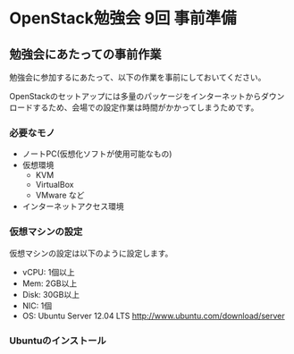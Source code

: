 # OpenStack勉強会 9回 事前準備

## 勉強会にあたっての事前作業

勉強会に参加するにあたって、以下の作業を事前にしておいてください。

OpenStackのセットアップには多量のパッケージをインターネットからダウンロードするため、会場での設定作業は時間がかかってしまうためです。

### 必要なモノ

* ノートPC(仮想化ソフトが使用可能なもの)
* 仮想環境
    * KVM
    * VirtualBox
    * VMware など
* インターネットアクセス環境

### 仮想マシンの設定

仮想マシンの設定は以下のように設定します。

* vCPU: 1個以上
* Mem:  2GB以上
* Disk: 30GB以上
* NIC:  1個
* OS:   Ubuntu Server 12.04 LTS http://www.ubuntu.com/download/server

### Ubuntuのインストール

